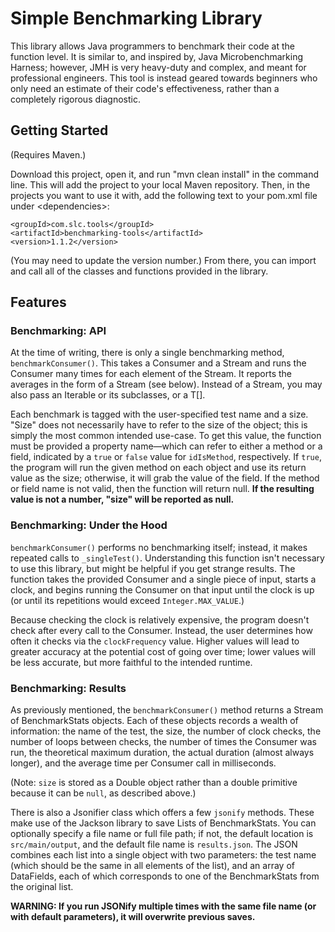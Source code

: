 # Simple Benchmarking Library

This library allows Java programmers to benchmark their code at the function level. It is similar to, and inspired by, Java Microbenchmarking Harness; however, JMH is very heavy-duty and complex, and meant for professional engineers. This tool is instead geared towards beginners who only need an estimate of their code's effectiveness, rather than a completely rigorous diagnostic.

## Getting Started

(Requires Maven.)

Download this project, open it, and run "mvn clean install" in the command line. This will add the project to your local Maven repository. Then, in the projects you want to use it with, add the following text to your pom.xml file under \<dependencies\>:

    <groupId>com.slc.tools</groupId>
    <artifactId>benchmarking-tools</artifactId>
    <version>1.1.2</version>

(You may need to update the version number.) From there, you can import and call all of the classes and functions provided in the library.

## Features

### Benchmarking: API
At the time of writing, there is only a single benchmarking method, `benchmarkConsumer()`. This takes a Consumer<T> and a Stream<T> and runs the Consumer many times for each element of the Stream. It reports the averages in the form of a Stream<BenchmarkStats> (see below). Instead of a Stream, you may also pass an Iterable<T> or its subclasses, or a T[].

Each benchmark is tagged with the user-specified test name and a size. "Size" does not necessarily have to refer to the size of the object; this is simply the most common intended use-case. To get this value, the function must be provided a property name—which can refer to either a method or a field, indicated by a `true` or `false` value for `idIsMethod`, respectively. If `true`, the program will run the given method on each object and use its return value as the size; otherwise, it will grab the value of the field. If the method or field name is not valid, then the function will return null. **If the resulting value is not a number, "size" will be reported as null.**

### Benchmarking: Under the Hood

`benchmarkConsumer()` performs no benchmarking itself; instead, it makes repeated calls to `_singleTest()`. Understanding this function isn't necessary to use this library, but might be helpful if you get strange results. The function takes the provided Consumer<T> and a single piece of input, starts a clock, and begins running the Consumer on that input until the clock is up (or until its repetitions would exceed `Integer.MAX_VALUE`.) 

Because checking the clock is relatively expensive, the program doesn't check after every call to the Consumer. Instead, the user determines how often it checks via the `clockFrequency` value. Higher values will lead to greater accuracy at the potential cost of going over time; lower values will be less accurate, but more faithful to the intended runtime.

### Benchmarking: Results

As previously mentioned, the `benchmarkConsumer()` method returns a Stream of BenchmarkStats objects. Each of these objects records a wealth of information: the name of the test, the size, the number of clock checks, the number of loops between checks, the number of times the Consumer was run, the theoretical maximum duration, the actual duration (almost always longer), and the average time per Consumer call in milliseconds. 

(Note: `size` is stored as a Double object rather than a double primitive because it can be `null`, as described above.)

There is also a Jsonifier class which offers a few `jsonify` methods. These make use of the Jackson library to save Lists of BenchmarkStats. You can optionally specify a file name or full file path; if not, the default location is `src/main/output`, and the default file name is `results.json`. The JSON combines each list into a single object with two parameters: the test name (which should be the same in all elements of the list), and an array of DataFields, each of which corresponds to one of the BenchmarkStats from the original list.

**WARNING: If you run JSONify multiple times with the same file name (or with default parameters), it will overwrite previous saves.**